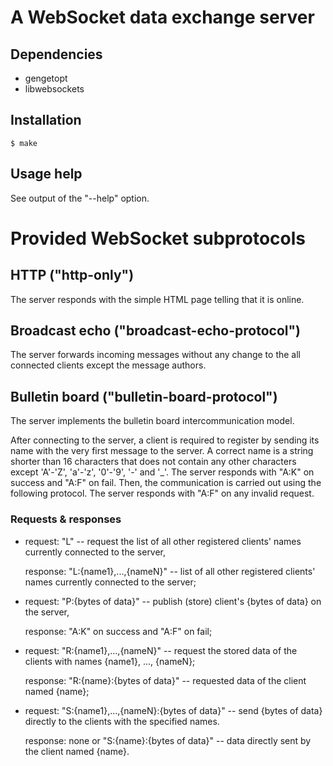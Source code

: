 # A WebSocket data exchange server

## Dependencies

* gengetopt
* libwebsockets

## Installation

```
$ make
```

## Usage help

See output of the "--help" option.


# Provided WebSocket subprotocols

## HTTP ("http-only")

The server responds with the simple HTML page telling that it is online.

## Broadcast echo ("broadcast-echo-protocol")

The server forwards incoming messages without any change to the all connected clients
except the message authors.

## Bulletin board ("bulletin-board-protocol")

The server implements the bulletin board intercommunication model.

After connecting to the server, a client is required to register by sending
its name with the very first message to the server. A correct name is a string
shorter than 16 characters
that does not contain any other characters except 'A'-'Z', 'a'-'z', '0'-'9', '-' and '\_'.
The server responds with "A:K" on success and "A:F" on fail.
Then, the communication is carried out using the following protocol.
The server responds with "A:F" on any invalid request.

### Requests & responses

* request:  "L" -- request the list of all other registered clients' names currently connected to the server,

  response: "L:{name1},...,{nameN}" -- list of all other registered clients' names currently connected to the server;

* request:  "P:{bytes of data}" -- publish (store) client's {bytes of data} on the server,

  response: "A:K" on success and "A:F" on fail;

* request:  "R:{name1},...,{nameN}" -- request the stored data of the clients with names {name1}, ..., {nameN};

  response: "R:{name}:{bytes of data}" -- requested data of the client named {name};

* request:  "S:{name1},...,{nameN}:{bytes of data}" -- send {bytes of data} directly to the clients with the specified names.

  response: none or "S:{name}:{bytes of data}" -- data directly sent by the client named {name}.

